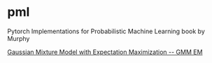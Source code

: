 # pml
Pytorch Implementations for Probabilistic Machine Learning book by Murphy


[Gaussian Mixture Model with Expectation Maximization -- GMM EM](src/pml/gmm_em.py)
